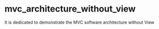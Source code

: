 # mvc_architecture_without_view
It is dedicated to demonstrate the MVC software architecture without View 
